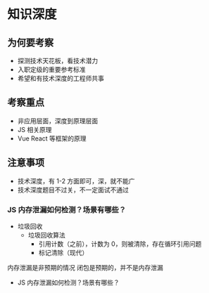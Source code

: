 # 知识深度

## 为何要考察

- 探测技术天花板，看技术潜力
- 入职定级的重要参考标准
- 希望和有技术深度的工程师共事

## 考察重点

- 非应用层面，深度到原理层面
- JS 相关原理
- Vue React 等框架的原理

## 注意事项

- 技术深度，有 1-2 方面即可，深，就不能广
- 技术深度题目不过关，不一定面试不通过

### JS 内存泄漏如何检测？场景有哪些？

- 垃圾回收
  - 垃圾回收算法
    - 引用计数（之前），计数为 0，则被清除，存在循环引用问题
    - 标记清除（现代）

内存泄漏是非预期的情况
闭包是预期的，并不是内存泄漏

- JS 内存泄漏如何检测？场景有哪些？
